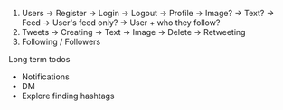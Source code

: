 1. Users
   -> Register
   -> Login
   -> Logout
   -> Profile
      -> Image?
      -> Text?
   -> Feed
      -> User's feed only?
      -> User + who they follow?
2. Tweets
    -> Creating
        -> Text
        -> Image
    -> Delete
    -> Retweeting
3. Following / Followers

Long term todos

- Notifications
- DM
- Explore finding hashtags
